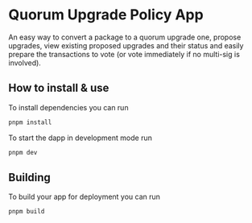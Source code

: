 # Quorum Upgrade Policy App

An easy way to convert a package to a quorum upgrade one,
propose upgrades, view existing proposed upgrades and their status
and easily prepare the transactions to vote (or vote immediately if no multi-sig is involved).

## How to install & use

To install dependencies you can run

```bash
pnpm install
```

To start the dapp in development mode run

```bash
pnpm dev
```

## Building

To build your app for deployment you can run

```bash
pnpm build
```
